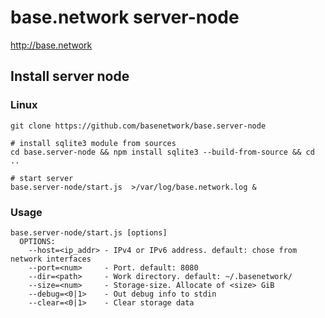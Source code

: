 base.network server-node
========================
http://base.network

Install server node
-------------------
### Linux
```
git clone https://github.com/basenetwork/base.server-node

# install sqlite3 module from sources
cd base.server-node && npm install sqlite3 --build-from-source && cd ..

# start server
base.server-node/start.js  >/var/log/base.network.log &
```


### Usage  
```
base.server-node/start.js [options]
  OPTIONS:
    --host=<ip_addr> - IPv4 or IPv6 address. default: chose from network interfaces
    --port=<num>     - Port. default: 8080
    --dir=<path>     - Work directory. default: ~/.basenetwork/
    --size=<num>     - Storage-size. Allocate of <size> GiB
    --debug=<0|1>    - Out debug info to stdin
    --clear=<0|1>    - Clear storage data
```